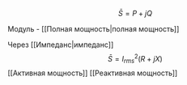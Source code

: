 $$\bar S = P + jQ$$

Модуль - [[Полная мощность|полная мощность]]

Через [[Импеданс|импеданс]]
$$\bar S = I_{rms}^2(R + jX)$$
[[Активная мощность]]
[[Реактивная мощность]]